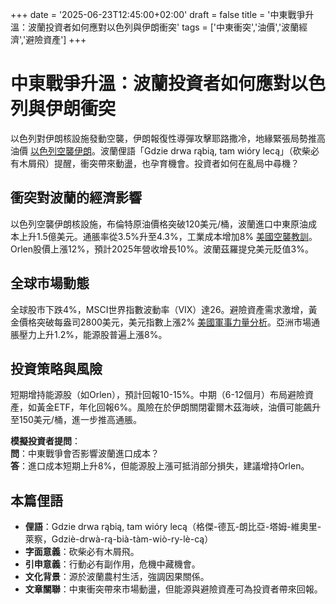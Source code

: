 +++
date = '2025-06-23T12:45:00+02:00'
draft = false
title = '中東戰爭升溫：波蘭投資者如何應對以色列與伊朗衝突'
tags = ['中東衝突','油價','波蘭經濟','避險資產']
+++

# 中東戰爭升溫：波蘭投資者如何應對以色列與伊朗衝突

以色列對伊朗核設施發動空襲，伊朗報復性導彈攻擊耶路撒冷，地緣緊張局勢推高油價 [以色列空襲伊朗](https://wyborcza.pl/7,75399,32046919,wojna-na-bliskim-wschodzie-izrael-chwali-sie-sukcesami-iran.html)。波蘭俚語「Gdzie drwa rąbią, tam wióry lecą」（砍柴必有木屑飛）提醒，衝突帶來動盪，也孕育機會。投資者如何在亂局中尋機？

## 衝突對波蘭的經濟影響

以色列空襲伊朗核設施，布倫特原油價格突破120美元/桶，波蘭進口中東原油成本上升1.5億美元。通脹率從3.5%升至4.3%，工業成本增加8% [美國空襲教訓](https://wyborcza.pl/magazyn/7,124059,32045783,zawadzki-trump-nie-wie-ze-amerykanie-juz-raz-tego-probowali.html)。Orlen股價上漲12%，預計2025年營收增長10%。波蘭茲羅提兌美元貶值3%。

## 全球市場動態

全球股市下跌4%，MSCI世界指數波動率（VIX）達26。避險資產需求激增，黃金價格突破每盎司2800美元，美元指數上漲2% [美國軍事力量分析](https://wyborcza.pl/7,75399,32046521,sila-i-slabosc-ameryki-czyli-5-najwazniejszych-wnioskow-po.html)。亞洲市場通脹壓力上升1.2%，能源股普遍上漲8%。

## 投資策略與風險

短期增持能源股（如Orlen），預計回報10-15%。中期（6-12個月）布局避險資產，如黃金ETF，年化回報6%。風險在於伊朗關閉霍爾木茲海峽，油價可能飆升至150美元/桶，進一步推高通脹。

**模擬投資者提問**：  
**問**：中東戰爭會否影響波蘭進口成本？  
**答**：進口成本短期上升8%，但能源股上漲可抵消部分損失，建議增持Orlen。

## 本篇俚語

- **俚語**：Gdzie drwa rąbią, tam wióry lecą（格傑-德瓦-朗比亞-塔姆-維奧里-萊察，Gdziè-drwà-rą-bià-tàm-wiò-ry-lè-cą）  
- **字面意義**：砍柴必有木屑飛。  
- **引申意義**：行動必有副作用，危機中藏機會。  
- **文化背景**：源於波蘭農村生活，強調因果關係。  
- **文章關聯**：中東衝突帶來市場動盪，但能源與避險資產可為投資者帶來回報。